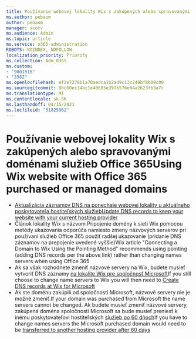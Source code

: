 ```yaml
---
title: Používanie webovej lokality Wix s zakúpených alebo spravovanými doménami služieb Office 365
ms.author: pebaum
author: pebaum
manager: scotv
ms.audience: Admin
ms.topic: article
ms.service: o365-administration
ROBOTS: NOINDEX, NOFOLLOW
localization_priority: Priority
ms.collection: Adm_O365
ms.custom:
- "9001516"
- "3582"
ms.openlocfilehash: ef2e7278b1a70aedca1b2ad9c13c249bf8b09c00
ms.sourcegitcommit: 8bc60ec34bc1e40685e3976576e04a2623f63a7c
ms.translationtype: MT
ms.contentlocale: sk-SK
ms.lasthandoff: 04/15/2021
ms.locfileid: "51825962"
---
```

# <a name="using-wix-website-with-office-365-purchased-or-managed-domains"></a><span data-ttu-id="fa001-102">Používanie webovej lokality Wix s zakúpených alebo spravovanými doménami služieb Office 365</span><span class="sxs-lookup"><span data-stu-id="fa001-102">Using Wix website with Office 365 purchased or managed domains</span></span>

- [<span data-ttu-id="fa001-103">Aktualizácia záznamov DNS na ponechaie webovej lokality u aktuálneho poskytovateľa hostiteľských služieb</span><span class="sxs-lookup"><span data-stu-id="fa001-103">Update DNS records to keep your website with your current hosting provider</span></span>](https://docs.microsoft.com/microsoft-365/admin/dns/update-dns-records-to-retain-current-hosting-provider)
- <span data-ttu-id="fa001-104">Článok lokality Wix s názvom Pripojenie domény k sieti Wix pomocou metódy ukazovania odporúča namiesto zmeny názvových serverov pri používaní služieb Office 365 použiť radšej ukazovanie (pridanie DNS záznamov na prepojenie uvedené vyššie)</span><span class="sxs-lookup"><span data-stu-id="fa001-104">Wix article "Connecting a Domain to Wix Using the Pointing Method" recommends using pointing (adding DNS records per the above link) rather than changing names servers when using Office 365</span></span>
- <span data-ttu-id="fa001-105">Ak sa však rozhodnete zmeniť názvové servery na Wix, budete musieť vytvoriť DNS záznamy  [na lokalite Wix pre spoločnosť Microsoft](https://docs.microsoft.com/microsoft-365/admin/dns/create-dns-records-at-wix?view=o365-worldwide)</span><span class="sxs-lookup"><span data-stu-id="fa001-105">If you still choose to change name servers to Wix you will then need to  [Create DNS records at Wix for Microsoft](https://docs.microsoft.com/microsoft-365/admin/dns/create-dns-records-at-wix?view=o365-worldwide)</span></span>
- <span data-ttu-id="fa001-106">Ak ste doménu zakúpili od spoločnosti Microsoft, názvové servery nie je možné zmeniť.</span><span class="sxs-lookup"><span data-stu-id="fa001-106">If your domain was purchased from Microsoft the name servers cannot be changed.</span></span> <span data-ttu-id="fa001-107">Ak budete musieť zmeniť názvové servery, zakúpená doména spoločnosti Microsoft sa bude musieť preniesť k inému poskytovateľovi hostiteľských  [služieb po 60 dňoch](https://docs.microsoft.com/microsoft-365/admin/get-help-with-domains/transfer-a-domain-from-microsoft-to-another-host)</span><span class="sxs-lookup"><span data-stu-id="fa001-107">If you have to change names servers the Microsoft purchased domain would need to be  [transferred to another hosting provider after 60 days](https://docs.microsoft.com/microsoft-365/admin/get-help-with-domains/transfer-a-domain-from-microsoft-to-another-host)</span></span>